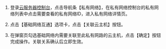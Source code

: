 1) 登录[云服务器控制台](http://console.tcecqpoc.fsphere.cn/)，点击导航条【私有网络】，在私有网络控制台的私有网络列表中点击需要查看的私有网络ID，进入私有网络详情页。

2) 点击【基础网络互通】选项卡，点击【关联云主机】按钮。

3) 在弹窗页勾选基础网络内需要关联至此私有网路的云主机，点击【确定】按钮完成操作。关联关系确认后立即生效。